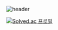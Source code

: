 ![header](https://capsule-render.vercel.app/api?type=wave&color=F5DF4D&height=300&section=header&text=DONG-GIL%20LEE&fontSize=100)

[![Solved.ac 프로필](http://mazassumnida.wtf/api/v2/generate_badge?boj=rlfehd2021)](https://solved.ac/rlfehd2021) 
